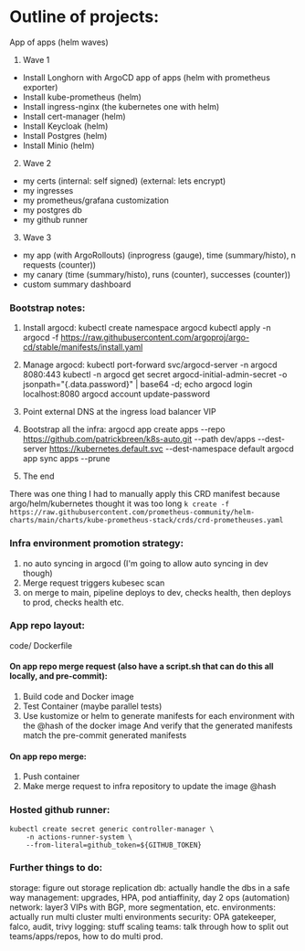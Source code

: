 # Outline of projects:

App of apps (helm waves)

1. Wave 1
 * Install Longhorn with ArgoCD app of apps (helm with prometheus exporter)
 * Install kube-prometheus (helm)
 * Install ingress-nginx (the kubernetes one with helm)
 * Install cert-manager (helm)
 * Install Keycloak (helm)
 * Install Postgres (helm)
 * Install Minio (helm)

2. Wave 2
 * my certs (internal: self signed) (external: lets encrypt)
 * my ingresses
 * my prometheus/grafana customization
 * my postgres db
 * my github runner

3. Wave 3
 * my app (with ArgoRollouts) (inprogress (gauge), time (summary/histo), n requests (counter))
 * my canary (time (summary/histo), runs (counter), successes (counter))
 * custom summary dashboard

### Bootstrap notes:
1. Install argocd:
kubectl create namespace argocd
kubectl apply -n argocd -f https://raw.githubusercontent.com/argoproj/argo-cd/stable/manifests/install.yaml

2. Manage argocd:
kubectl port-forward svc/argocd-server -n argocd 8080:443
kubectl -n argocd get secret argocd-initial-admin-secret -o jsonpath="{.data.password}" | base64 -d; echo
argocd login localhost:8080
argocd account update-password

3. Point external DNS at the ingress load balancer VIP

4. Bootstrap all the infra:
argocd app create apps --repo https://github.com/patrickbreen/k8s-auto.git --path dev/apps --dest-server https://kubernetes.default.svc --dest-namespace default
argocd app sync apps --prune

5. The end


There was one thing I had to manually apply this CRD manifest because argo/helm/kubernetes thought it was too long
`k create -f https://raw.githubusercontent.com/prometheus-community/helm-charts/main/charts/kube-prometheus-stack/crds/crd-prometheuses.yaml`

### Infra environment promotion strategy:
1. no auto syncing in argocd (I'm going to allow auto syncing in dev though)
2. Merge request triggers kubesec scan
3. on merge to main, pipeline deploys to dev, checks health, then deploys to prod, checks health etc.


### App repo layout:
code/
Dockerfile

#### On app repo merge request (also have a script.sh that can do this all locally, and pre-commit):
1. Build code and Docker image
2. Test Container (maybe parallel tests)
3. Use kustomize or helm to generate manifests for each environment with the @hash of the docker image
   And verify that the generated manifests match the pre-commit generated manifests

#### On app repo merge:
1. Push container
2. Make merge request to infra repository to update the image @hash

### Hosted github runner:
```
kubectl create secret generic controller-manager \
    -n actions-runner-system \
    --from-literal=github_token=${GITHUB_TOKEN}
```

### Further things to do:
storage: figure out storage replication
db: actually handle the dbs in a safe way
management: upgrades, HPA, pod antiaffinity, day 2 ops (automation)
network: layer3 VIPs with BGP, more segmentation, etc.
environments: actually run multi cluster multi environments
security: OPA gatekeeper, falco, audit, trivy
logging: stuff
scaling teams: talk through how to split out teams/apps/repos, how to do multi prod.


